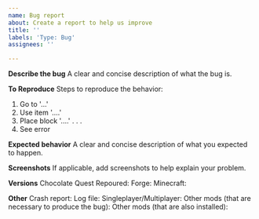 ```yaml
---
name: Bug report
about: Create a report to help us improve
title: ''
labels: 'Type: Bug'
assignees: ''

---
```


**Describe the bug**
A clear and concise description of what the bug is.

**To Reproduce**
Steps to reproduce the behavior:
1. Go to '...'
2. Use item '....'
3. Place block '....'
.
.
.
4. See error

**Expected behavior**
A clear and concise description of what you expected to happen.

**Screenshots**
If applicable, add screenshots to help explain your problem.

**Versions**
Chocolate Quest Repoured:
Forge:
Minecraft:

**Other**
Crash report:
Log file:
Singleplayer/Multiplayer:
Other mods (that are necessary to produce the bug):
Other mods (that are also installed):
